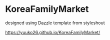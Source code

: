 # KoreaFamilyMarket
 designed using Dazzle template from styleshout

https://yuuko26.github.io/KoreaFamilyMarket/